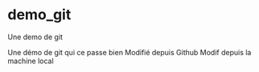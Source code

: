 # demo_git
Une demo de git

Une démo de git qui ce passe bien
Modifié depuis Github
Modif depuis la machine local
